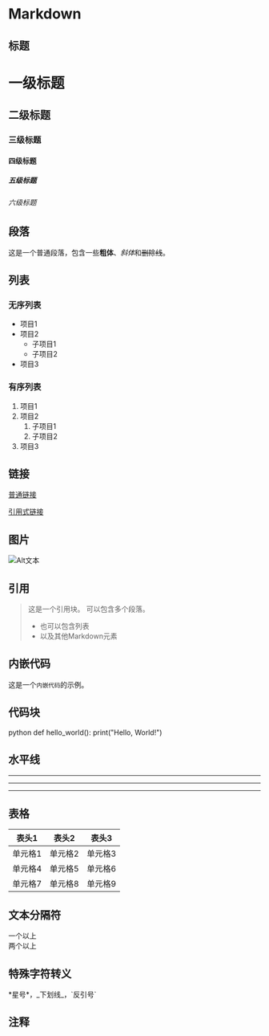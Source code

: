 # Markdown

## 标题
# 一级标题
## 二级标题
### 三级标题
#### 四级标题
##### 五级标题
###### 六级标题

## 段落
这是一个普通段落，包含一些**粗体**、*斜体*和~~删除线~~。

## 列表
### 无序列表
- 项目1
- 项目2
  - 子项目1
  - 子项目2
- 项目3

### 有序列表
1. 项目1
2. 项目2
   1. 子项目1
   2. 子项目2
3. 项目3

## 链接
[普通链接](https://www.example.com)

[引用式链接][1]

[1]: https://www.example.com "链接标题"

## 图片
![Alt文本](https://www.example.com/image.jpg "图片标题")

## 引用
> 这是一个引用块。
> 可以包含多个段落。
> 
> - 也可以包含列表
> - 以及其他Markdown元素

## 内嵌代码
这是一个`内嵌代码`的示例。

## 代码块
python
def hello_world():
    print("Hello, World!")

## 水平线
---
***
___

## 表格
| 表头1 | 表头2 | 表头3 |
|-------|-------|-------|
| 单元格1 | 单元格2 | 单元格3 |
| 单元格4 | 单元格5 | 单元格6 |
| 单元格7 | 单元格8 | 单元格9 |

## 文本分隔符
一个以上  
两个以上

## 特殊字符转义
\*星号\*，\_下划线\_，\`反引号\`

## 注释
<!-- 这是一个注释，不会在HTML中显示 -->
